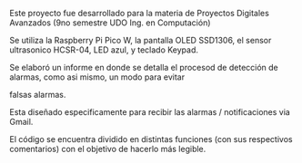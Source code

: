 Este proyecto fue desarrollado para la materia de Proyectos Digitales Avanzados (9no semestre UDO Ing. en Computación)

Se utiliza la Raspberry Pi Pico W, la pantalla OLED SSD1306, el sensor ultrasonico HCSR-04, LED azul, y teclado Keypad.

Se elaboró un informe en donde se detalla el procesod de detección de alarmas, como asi mismo, un modo para evitar

falsas alarmas. 

Esta diseñado especificamente para recibir las alarmas / notificaciones via Gmail.

El código se encuentra dividido en distintas funciones (con sus respectivos comentarios) con el objetivo de hacerlo más legible.
